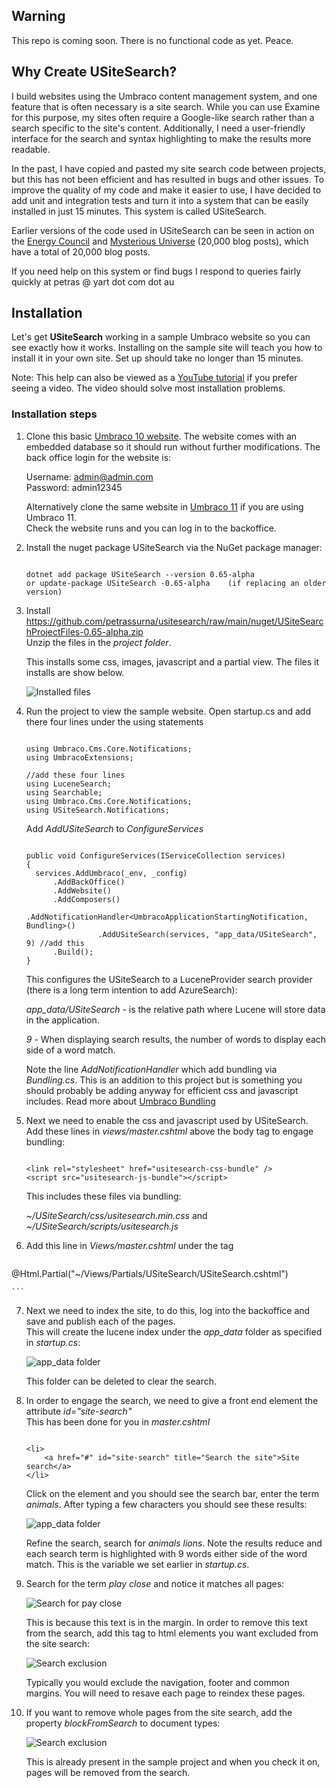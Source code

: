 ## Warning

This repo is coming soon. There is no functional code as yet. Peace.

## Why Create USiteSearch?

I build websites using the Umbraco content management system, and one feature that is often necessary 
is a site search. While you can use Examine for this purpose, my sites often require a Google-like search 
rather than a search specific to the site's content. Additionally, I need a user-friendly interface for 
the search and syntax highlighting to make the results more readable. 

In the past, I have copied and pasted my site search code between projects, but this has not been 
efficient and has resulted in bugs and other issues. To improve the quality of my code and make it easier to 
use, I have decided to add unit and integration tests and turn it into a system that can be easily installed in just 15 minutes. 
This system is called USiteSearch.

Earlier versions of the code used in USiteSearch can be seen in action on the [Energy Council](https://www.energycouncil.com.au) 
and [Mysterious Universe](https://mysteriousuniverse.org/) (20,000 blog posts), 
which have a total of 20,000 blog posts.

If you need help on this system or find bugs I respond to queries fairly quickly at petras @ yart dot com dot au

## Installation

Let's get **USiteSearch** working in a sample Umbraco website so you can see exactly how it works. Installing on the sample
site will teach you how to install it in your own site. Set up should take no longer than 15 minutes.

Note: This help can also be viewed as a [YouTube tutorial](https://www.youtube.com) if you prefer seeing a video. The video
should solve most installation problems.

### Installation steps

1. Clone this basic [Umbraco 10 website](https://github.com/petrassurna/umbraco10samplesite.git). 
The website comes with an embedded database so it should run without further modifications. 
The back office login for the website is:

	Username: admin@admin.com  
	Password: admin12345

	Alternatively clone the same website in [Umbraco 11](https://github.com/petrassurna/umbraco11samplesite.git) if you are using Umbraco 11.  \
	Check the website runs and you can log in to the backoffice.

2. Install the nuget package USiteSearch via the NuGet package manager:

	```

	dotnet add package USiteSearch --version 0.65-alpha
	or update-package USiteSearch -0.65-alpha    (if replacing an older version)
	```

3. Install https://github.com/petrassurna/usitesearch/raw/main/nuget/USiteSearchProjectFiles-0.65-alpha.zip  
   Unzip the files in the *project folder*.

	This installs some css, images, javascript and a partial view. The files it installs are show below.


	![Installed files](https://raw.githubusercontent.com/petrassurna/usitesearch/main/USiteSearch/images/setup-sample.jpg)

4. Run the project to view the sample website. Open startup.cs and add there four lines under the using 
statements


	```

	using Umbraco.Cms.Core.Notifications;
	using UmbracoExtensions;

	//add these four lines
	using LuceneSearch;
	using Searchable;
	using Umbraco.Cms.Core.Notifications;
	using USiteSearch.Notifications;

	```

	Add *AddUSiteSearch* to *ConfigureServices*


	```

    public void ConfigureServices(IServiceCollection services)
    {
      services.AddUmbraco(_env, _config)
          .AddBackOffice()
          .AddWebsite()
          .AddComposers()
          .AddNotificationHandler<UmbracoApplicationStartingNotification, Bundling>()
					.AddUSiteSearch(services, "app_data/USiteSearch", 9) //add this
          .Build();
    }

	```

	This configures the USiteSearch to a LuceneProvider search provider (there is a long term intention to add AzureSearch):

	*app_data/USiteSearch* - is the relative path where Lucene will store data in the application.

	*9* - When displaying search results, the number of words to display each side of a word match.

	Note the line *AddNotificationHandler* which add bundling via *Bundling.cs*. 
	This is an addition to this project but is something you should probably be adding
	anyway for efficient css and javascript includes. Read more about [Umbraco Bundling](https://docs.umbraco.com/umbraco-cms/fundamentals/design/stylesheets-javascript#bundling-and-minification-for-javascript-and-css)


5. Next we need to enable the css and javascript used by USiteSearch. Add these lines in *views/master.cshtml* 
above the body tag to engage bundling:

	```

    <link rel="stylesheet" href="usitesearch-css-bundle" />
    <script src="usitesearch-js-bundle"></script>

	```

	This includes these files via bundling:
	
	*~/USiteSearch/css/usitesearch.min.css* and   
	*~/USiteSearch/scripts/usitesearch.js*


6.  Add this line in *Views/master.cshtml* under the *<body>* tag


	```
  @Html.Partial("~/Views/Partials/USiteSearch/USiteSearch.cshtml")

	```

7. Next we need to index the site, to do this, log into the backoffice and save and publish each of the pages.  
   This will create the lucene index under the *app_data* folder as specified in *startup.cs*:

	![app_data folder](https://raw.githubusercontent.com/petrassurna/usitesearch/main/USiteSearch/images/app-data.jpg)

	This folder can be deleted to clear the search.

8. In order to engage the search, we need to give a front end element the attribute *id="site-search"*  
This has been done for you in *master.cshtml*

	```

	<li>
		<a href="#" id="site-search" title="Search the site">Site search</a>
	</li>

	```

	Click on the element and you should see the search bar, enter the term *animals*. After typing a few characters you should 
	see these results:

	![app_data folder](https://raw.githubusercontent.com/petrassurna/usitesearch/main/USiteSearch/images/search-animals.jpg)

	Refine the search, search for *animals lions*. Note the results reduce and each search term is highlighted with 9 words either
	side of the word match. This is the variable we set earlier in *startup.cs*.

9. Search for the term *play close* and notice it matches all pages: 

	![Search for pay close](https://raw.githubusercontent.com/petrassurna/usitesearch/main/USiteSearch/images/search-pay-close.jpg)

	This is because this text is in the margin. In order to remove this text from the search, add this tag to html elements you want excluded from the site search:

	![Search exclusion](https://raw.githubusercontent.com/petrassurna/usitesearch/main/USiteSearch/images/search-exclude.jpg)

	Typically you would exclude the navigation, footer and common margins. You will need to resave each page to reindex these pages.

10. If you want to remove whole pages from the site search, add the property *blockFromSearch* to document types:

	![Search exclusion](https://raw.githubusercontent.com/petrassurna/usitesearch/main/USiteSearch/images/block-from-search.jpg)

	This is already present in the sample project and when you check it on, pages will be removed from the search.